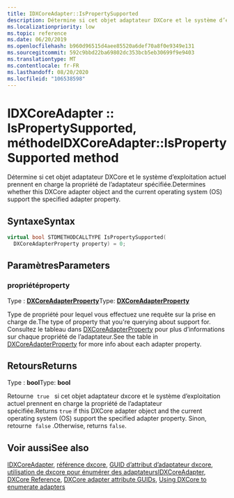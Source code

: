 ```yaml
---
title: IDXCoreAdapter::IsPropertySupported
description: Détermine si cet objet adaptateur DXCore et le système d’exploitation actuel prennent en charge la propriété de l’adaptateur spécifiée.
ms.localizationpriority: low
ms.topic: reference
ms.date: 06/20/2019
ms.openlocfilehash: b960d96515d4aee85520a6def70a8f0e9349e131
ms.sourcegitcommit: 592c9bbd22ba69802dc353bcb5eb30699f9e9403
ms.translationtype: MT
ms.contentlocale: fr-FR
ms.lasthandoff: 08/20/2020
ms.locfileid: "106538598"
---
```

# <a name="idxcoreadapterispropertysupported-method"></a><span data-ttu-id="e4c42-103">IDXCoreAdapter :: IsPropertySupported, méthode</span><span class="sxs-lookup"><span data-stu-id="e4c42-103">IDXCoreAdapter::IsPropertySupported method</span></span>

<span data-ttu-id="e4c42-104">Détermine si cet objet adaptateur DXCore et le système d’exploitation actuel prennent en charge la propriété de l’adaptateur spécifiée.</span><span class="sxs-lookup"><span data-stu-id="e4c42-104">Determines whether this DXCore adapter object and the current operating system (OS) support the specified adapter property.</span></span>

## <a name="syntax"></a><span data-ttu-id="e4c42-105">Syntaxe</span><span class="sxs-lookup"><span data-stu-id="e4c42-105">Syntax</span></span>

```cpp
virtual bool STDMETHODCALLTYPE IsPropertySupported( 
  DXCoreAdapterProperty property) = 0;
```

## <a name="parameters"></a><span data-ttu-id="e4c42-106">Paramètres</span><span class="sxs-lookup"><span data-stu-id="e4c42-106">Parameters</span></span>

### <a name="property"></a><span data-ttu-id="e4c42-107">propriété</span><span class="sxs-lookup"><span data-stu-id="e4c42-107">property</span></span>

<span data-ttu-id="e4c42-108">Type : **[DXCoreAdapterProperty](./ne-dxcore_interface-dxcoreadapterproperty.md)**</span><span class="sxs-lookup"><span data-stu-id="e4c42-108">Type: **[DXCoreAdapterProperty](./ne-dxcore_interface-dxcoreadapterproperty.md)**</span></span>

<span data-ttu-id="e4c42-109">Type de propriété pour lequel vous effectuez une requête sur la prise en charge de.</span><span class="sxs-lookup"><span data-stu-id="e4c42-109">The type of property that you're querying about support for.</span></span> <span data-ttu-id="e4c42-110">Consultez le tableau dans [DXCoreAdapterProperty](./ne-dxcore_interface-dxcoreadapterproperty.md) pour plus d’informations sur chaque propriété de l’adaptateur.</span><span class="sxs-lookup"><span data-stu-id="e4c42-110">See the table in [DXCoreAdapterProperty](./ne-dxcore_interface-dxcoreadapterproperty.md) for more info about each adapter property.</span></span>

## <a name="returns"></a><span data-ttu-id="e4c42-111">Retours</span><span class="sxs-lookup"><span data-stu-id="e4c42-111">Returns</span></span>

<span data-ttu-id="e4c42-112">Type : **bool**</span><span class="sxs-lookup"><span data-stu-id="e4c42-112">Type: **bool**</span></span>

<span data-ttu-id="e4c42-113">Retourne  `true`   si cet objet adaptateur dxcore et le système d’exploitation actuel prennent en charge la propriété de l’adaptateur spécifiée.</span><span class="sxs-lookup"><span data-stu-id="e4c42-113">Returns `true` if this DXCore adapter object and the current operating system (OS) support the specified adapter property.</span></span> <span data-ttu-id="e4c42-114">Sinon, retourne  `false` .</span><span class="sxs-lookup"><span data-stu-id="e4c42-114">Otherwise, returns `false`.</span></span>

## <a name="see-also"></a><span data-ttu-id="e4c42-115">Voir aussi</span><span class="sxs-lookup"><span data-stu-id="e4c42-115">See also</span></span>

<span data-ttu-id="e4c42-116">[IDXCoreAdapter](./nn-dxcore_interface-idxcoreadapter.md), [référence dxcore](../dxcore-reference.md), [GUID d’attribut d’adaptateur dxcore](../dxcore-adapter-attribute-guids.md), [utilisation de dxcore pour énumérer des adaptateurs](../dxcore-enum-adapters.md)</span><span class="sxs-lookup"><span data-stu-id="e4c42-116">[IDXCoreAdapter](./nn-dxcore_interface-idxcoreadapter.md), [DXCore Reference](../dxcore-reference.md), [DXCore adapter attribute GUIDs](../dxcore-adapter-attribute-guids.md), [Using DXCore to enumerate adapters](../dxcore-enum-adapters.md)</span></span>